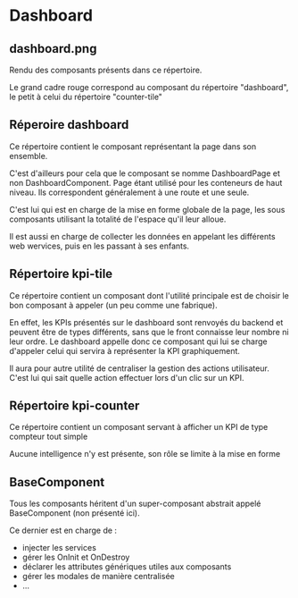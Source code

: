 # Dashboard

## dashboard.png

Rendu des composants présents dans ce répertoire.

Le grand cadre rouge correspond au composant du répertoire "dashboard", le petit à celui du répertoire "counter-tile"

## Réperoire dashboard

Ce répertoire contient le composant représentant la page dans son ensemble.

C'est d'ailleurs pour cela que le composant se nomme DashboardPage et non DashboardComponent. Page étant utilisé pour les conteneurs de haut niveau. Ils correspondent généralement à une route et une seule.

C'est lui qui est en charge de la mise en forme globale de la page, les sous composants utilisant la totalité de l'espace qu'il leur alloue.

Il est aussi en charge de collecter les données en appelant les différents web wervices, puis en les passant à ses enfants.

## Répertoire kpi-tile

Ce répertoire contient un composant dont l'utilité principale est de choisir le bon composant à appeler (un peu comme une fabrique).

En effet, les KPIs présentés sur le dashboard sont renvoyés du backend et peuvent être de types différents, sans que le front connaisse leur nombre ni leur ordre. Le dashboard appelle donc ce composant qui lui se charge d'appeler celui qui servira à représenter la KPI graphiquement.

Il aura pour autre utilité de centraliser la gestion des actions utilisateur. C'est lui qui sait quelle action effectuer lors d'un clic sur un KPI.

## Répertoire kpi-counter

Ce répertoire contient un composant servant à afficher un KPI de type compteur tout simple

Aucune intelligence n'y est présente, son rôle se limite à la mise en forme


## BaseComponent

Tous les composants héritent d'un super-composant abstrait appelé BaseComponent (non présenté ici).

Ce dernier est en charge de :
* injecter les services
* gérer les OnInit et OnDestroy
* déclarer les attributes génériques utiles aux composants
* gérer les modales de manière centralisée
* ...
